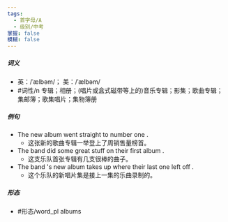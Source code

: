 ```yaml
---
tags:
  - 首字母/A
  - 级别/中考
掌握: false
模糊: false
---
```

##### 词义
- 英：/ˈælbəm/； 美：/ˈælbəm/
- #词性/n  专辑；相册；(唱片或盒式磁带等上的)音乐专辑；影集；歌曲专辑；集邮簿；歌集唱片；集物簿册
##### 例句
- The new album went straight to number one .
	- 这张新的歌曲专辑一举登上了周销售量榜首。
- The band did some great stuff on their first album .
	- 这支乐队首张专辑有几支很棒的曲子。
- The band 's new album takes up where their last one left off .
	- 这个乐队的新唱片集是接上一集的乐曲录制的。
##### 形态
- #形态/word_pl albums
